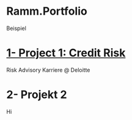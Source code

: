 # Ramm.Portfolio
Beispiel
# [1- Project 1: Credit Risk](https://github.com/vishnukanduri/Credit-Risk-Modeling-in-Python/blob/master/Credit%20Risk%20Modeling.ipynb)
Risk Advisory Karriere @ Deloitte




# 2- Projekt 2

Hi
